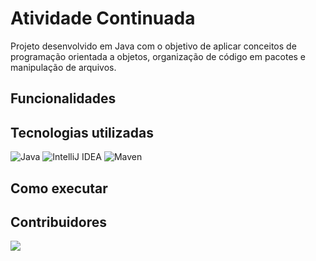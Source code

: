 # Atividade Continuada
Projeto desenvolvido em Java com o objetivo de aplicar conceitos de programação orientada a objetos, organização de código em pacotes e manipulação de arquivos.

## Funcionalidades

## Tecnologias utilizadas
![Java](https://img.shields.io/badge/java-%23ED8B00.svg?style=for-the-badge&logo=openjdk&logoColor=white)
![IntelliJ IDEA](https://img.shields.io/badge/Intellij%20Idea-000?logo=intellij-idea&style=for-the-badge)
![Maven](https://img.shields.io/badge/MAVEN-000000?style=for-the-badge&logo=apachemaven&logoColor=blue)

## Como executar

## Contribuidores
<a href="https://github.com/claranevess/AtividadeContinuada/graphs/contributors">
  <img src="https://contrib.rocks/image?repo=claranevess/AtividadeContinuada" />
</a>
